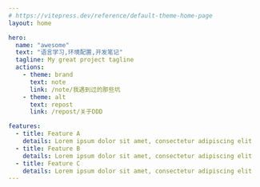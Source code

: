 ```yaml
---
# https://vitepress.dev/reference/default-theme-home-page
layout: home

hero:
  name: "awesome"
  text: "语言学习,环境配置,开发笔记"
  tagline: My great project tagline
  actions:
    - theme: brand
      text: note
      link: /note/我遇到过的那些坑
    - theme: alt
      text: repost
      link: /repost/关于DDD

features:
  - title: Feature A
    details: Lorem ipsum dolor sit amet, consectetur adipiscing elit
  - title: Feature B
    details: Lorem ipsum dolor sit amet, consectetur adipiscing elit
  - title: Feature C
    details: Lorem ipsum dolor sit amet, consectetur adipiscing elit
---
```


